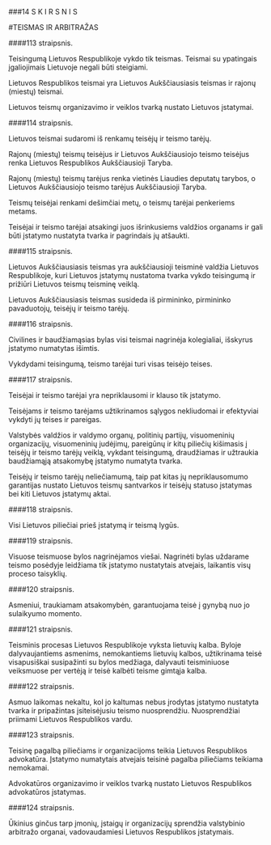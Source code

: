 ###14 S K I R S N I S

#TEISMAS IR ARBITRAŽAS

####113 straipsnis.

Teisingumą Lietuvos Respublikoje vykdo tik teismas. Teismai su ypatingais įgaliojimais Lietuvoje negali būti steigiami.

Lietuvos Respublikos teismai yra Lietuvos Aukščiausiasis teismas ir rajonų (miestų) teismai.

Lietuvos teismų organizavimo ir veiklos tvarką nustato Lietuvos įstatymai.

####114 straipsnis.

Lietuvos teismai sudaromi iš renkamų teisėjų ir teismo tarėjų.

Rajonų (miestų) teismų teisėjus ir Lietuvos Aukščiausiojo teismo teisėjus renka Lietuvos Respublikos Aukščiausioji Taryba.

Rajonų (miestų) teismų tarėjus renka vietinės Liaudies deputatų tarybos, o Lietuvos Aukščiausiojo teismo tarėjus Aukščiausioji Taryba.

Teismų teisėjai renkami dešimčiai metų, o teismų tarėjai penkeriems metams.

Teisėjai ir teismo tarėjai atsakingi juos išrinkusiems valdžios organams ir gali būti įstatymo nustatyta tvarka ir pagrindais jų atšaukti.

####115 straipsnis.

Lietuvos Aukščiausiasis teismas yra aukščiausioji teisminė valdžia Lietuvos Respublikoje, kuri Lietuvos įstatymų nustatoma tvarka vykdo teisingumą ir prižiūri Lietuvos teismų teisminę veiklą.

Lietuvos Aukščiausiasis teismas susideda iš pirmininko, pirmininko pavaduotojų, teisėjų ir teismo tarėjų.

####116 straipsnis.

Civilines ir baudžiamąsias bylas visi teismai nagrinėja kolegialiai, išskyrus įstatymo numatytas išimtis.

Vykdydami teisingumą, teismo tarėjai turi visas teisėjo teises.

####117 straipsnis.

Teisėjai ir teismo tarėjai yra nepriklausomi ir klauso tik įstatymo.

Teisėjams ir teismo tarėjams užtikrinamos sąlygos nekliudomai ir efektyviai vykdyti jų teises ir pareigas.

Valstybės valdžios ir valdymo organų, politinių partijų, visuomeninių organizacijų, visuomeninių judėjimų, pareigūnų ir kitų piliečių kišimasis į teisėjų ir teismo tarėjų veiklą, vykdant teisingumą, draudžiamas ir užtraukia baudžiamąją atsakomybę įstatymo numatyta tvarka.

Teisėjų ir teismo tarėjų neliečiamumą, taip pat kitas jų nepriklausomumo garantijas nustato Lietuvos teismų santvarkos ir teisėjų statuso įstatymas bei kiti Lietuvos įstatymų aktai.

####118 straipsnis.

Visi Lietuvos piliečiai prieš įstatymą ir teismą lygūs.

####119 straipsnis.

Visuose teismuose bylos nagrinėjamos viešai. Nagrinėti bylas uždarame teismo posėdyje leidžiama tik įstatymo nustatytais atvejais, laikantis visų proceso taisyklių.

####120 straipsnis.

Asmeniui, traukiamam atsakomybėn, garantuojama teisė į gynybą nuo jo sulaikyumo momento.
 
####121 straipsnis.

Teisminis procesas Lietuvos Respublikoje vyksta lietuvių kalba. Byloje dalyvaujantiems asmenims, nemokantiems lietuvių kalbos, užtikrinama teisė visapusiškai susipažinti su bylos medžiaga, dalyvauti teisminiuose veiksmuose per vertėją ir teisė kalbėti teisme gimtąja kalba.

####122 straipsnis.

Asmuo laikomas nekaltu, kol jo kaltumas nebus įrodytas įstatymo nustatyta tvarka ir pripažintas įsiteisėjusiu teismo nuosprendžiu. Nuosprendžiai priimami Lietuvos Respublikos vardu.

####123 straipsnis.

Teisinę pagalbą piliečiams ir organizacijoms teikia Lietuvos Respublikos advokatūra. Įstatymo numatytais atvejais teisinė pagalba piliečiams teikiama nemokamai.

Advokatūros organizavimo ir veiklos tvarką nustato Lietuvos Respublikos advokatūros įstatymas.

####124 straipsnis.

Ūkinius ginčus tarp įmonių, įstaigų ir organizacijų sprendžia valstybinio arbitražo organai, vadovaudamiesi Lietuvos Respublikos įstatymais.
